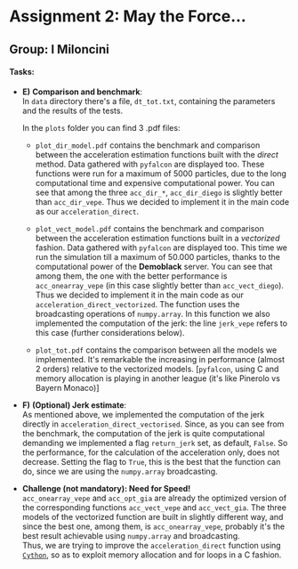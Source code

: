 # Assignment 2: May the Force...
## Group: I Miloncini

#### Tasks:
- **E)** **Comparison and benchmark**:  
	In `data` directory there's a file, `dt_tot.txt`, containing the parameters and the results of the tests.  

	In the `plots` folder you can find 3 .pdf files:
	-	`plot_dir_model.pdf` contains the benchmark and comparison between the acceleration estimation functions built with the _direct_ method. Data gathered with `pyfalcon` are displayed too. These functions were run for a maximum of 5000 particles, due to the long computational time and expensive computational power. You can see that among the three `acc_dir_*`, `acc_dir_diego` is slightly better than `acc_dir_vepe`. Thus we decided to implement it in the main code as our `acceleration_direct`.

	- `plot_vect_model.pdf` contains the benchmark and comparison between the acceleration estimation functions built in a _vectorized_ fashion. Data gathered with `pyfalcon` are displayed too. This time we run the simulation till a maximum of 50.000 particles, thanks to the computational power of the **Demoblack** server. You can see that among them, the one with the better performance is `acc_onearray_vepe` (in this case slightly better than `acc_vect_diego`). Thus we decided to implement it in the main code as our `acceleration_direct_vectorized`. The function uses the broadcasting operations of `numpy.array`.
	In this function we also implemented the computation of the jerk: the line `jerk_vepe` refers to this case (further considerations below).  

	- `plot_tot.pdf` contains the comparison between all the models we implemented. It's remarkable the increasing in performance (almost 2 orders) relative to the vectorized models. [`pyfalcon`, using C and memory allocation is playing in another league (it's like Pinerolo vs Bayern Monaco)]

- **F)** **(Optional) Jerk estimate**:  
As mentioned above, we implemented the computation of the jerk directly in `acceleration_direct_vectorised`. Since, as you can see from the benchmark, the computation of the jerk is quite computational demanding we implemented a flag `return_jerk` set, as default, `False`. So the performance, for the calculation of the acceleration only, does not decrease.
Setting the flag to `True`, this is the best that the function can do, since we are using the `numpy.array` broadcasting.

- **Challenge (not mandatory): Need for Speed!**  
`acc_onearray_vepe` and `acc_opt_gia` are already the optimized version of the corresponding functions `acc_vect_vepe` and `acc_vect_gia`. The three models of the vectorized function are built in slightly different way, and since the best one, among them, is `acc_onearray_vepe`, probably it's the best result achievable using `numpy.array` and broadcasting.  
Thus, we are trying to improve the `acceleration_direct` function using [`Cython`](https://cython.org/), so as to exploit memory allocation and for loops in a C fashion.